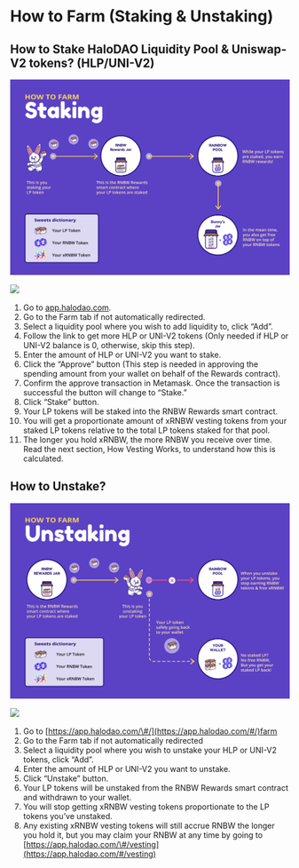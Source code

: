 # How to Farm \(Staking & Unstaking\)

## **How to Stake HaloDAO Liquidity Pool & Uniswap-V2 tokens? \(HLP/**UNI-V2**\)**

![](../../.gitbook/assets/halodao-staking%20%281%29.png)

![](../../.gitbook/assets/how-to-stake-mainnet.gif)

1. Go to [app.halodao.com](http://app.halodao.com/).
2. Go to the Farm tab if not automatically redirected.
3. Select a liquidity pool where you wish to add liquidity to, click “Add”.
4. Follow the link to get more HLP or UNI-V2 tokens \(Only needed if HLP or UNI-V2 balance is 0, otherwise, skip this step\).
5. Enter the amount of HLP or UNI-V2 you want to stake.
6. Click the “Approve” button \(This step is needed in approving the spending amount from your wallet on behalf of the Rewards contract\).
7. Confirm the approve transaction in Metamask. Once the transaction is successful the button will change to “Stake.”
8. Click “Stake” button.
9. Your LP tokens will be staked into the RNBW Rewards smart contract.
10. You will get a proportionate amount of xRNBW vesting tokens from your staked LP tokens relative to the total LP tokens staked for that pool.
11. The longer you hold xRNBW, the more RNBW you receive over time. Read the next section, How Vesting Works, to understand how this is calculated.

## **How to Unstake?**

![](../../.gitbook/assets/halodao-unstaking%20%281%29.png)

![](../../.gitbook/assets/how-to-unstake-mainnet.gif)

1. Go to [https://app.halodao.com/\#/](https://app.halodao.com/#/)farm
2. Go to the Farm tab if not automatically redirected
3. Select a liquidity pool where you wish to unstake your HLP or UNI-V2 tokens, click “Add”.
4. Enter the amount of HLP or UNI-V2 you want to unstake.
5. Click “Unstake” button.
6. Your LP tokens will be unstaked from the RNBW Rewards smart contract and withdrawn to your wallet.
7. You will stop getting xRNBW vesting tokens proportionate to the LP tokens you’ve unstaked.
8. Any existing xRNBW vesting tokens will still accrue RNBW the longer you hold it, but you may claim your RNBW at any time by going to [https://app.halodao.com/\#/vesting](https://app.halodao.com/#/vesting)

